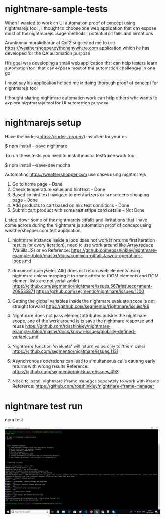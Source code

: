 # nightmare-sample-tests

When I wanted to work on UI automation proof of concept using nightmarejs tool , I thought to choose one web application that can expose most of the nightmarejs usage methods , potential pit falls and limitations 

Arunkumar muralidharan at Qxf2 suggested me to use https://weathershopper.pythonanywhere.com application which he has developed for the QA automation purpose 

His goal was developing a small web application that can help testers learn automation tool that can expose most of the automation challenges in one go 

I must say his application helped me in doing thorough proof of concept for nightmarejs tool 

I thought sharing nightmare automation work can help others who wants to explore nightmarejs tool for UI automation purpose   


# nightmarejs setup

Have the nodejs(https://nodejs.org/en/) installed for your os 

$ npm install --save nightmare

To run these tests you need to install mocha testframe work too

$ npm install --save-dev mocha 


Automating https://weathershopper.com use cases using nightmarejs

1. Go to home page - Done
2. Check temperature value and hint text - Done
3. Based on hint text navigate to moisturizers or sunscreens shopping page - Done
4. Add products to cart based on hint text conditions - Done
5. Submit cart product with some test stripe card details - Not Done

Listed down some of the nightmarejs pitfalls and limitations that I have come across during the Nightmare.js automation proof of concept using weathershopper.com test application  

1. nightmare instance inside a loop does not work(it returns first iteration results for every iteration),
need to use work around like Array.reduce (Vanilla JS) or vo
Reference: https://github.com/rosshinkley/nightmare-examples/blob/master/docs/common-pitfalls/async-operations-loops.md

2. document.queryselectAll() does not return web elements using nightmare unless mapping it to some attribute 
(DOM elements and DOM element lists are not serializable) 
https://github.com/segmentio/nightmare/issues/567#issuecomment-209533871
https://github.com/segmentio/nightmare/issues/1500

3. Getting the global variables inside the nightmare evaluate scope is not straight forward
https://github.com/segmentio/nightmare/issues/89

3. Nightmare does not pass element attributes outside the nightmare scope, one of the work around is to save the nightmare response and reuse 
https://github.com/rosshinkley/nightmare-examples/blob/master/docs/known-issues/globally-defined-variables.md

4. Nightmare function 'evaluate' will return value only to 'then' caller
https://github.com/segmentio/nightmare/issues/1131

4. Asynchronous operations can lead to simultaneous calls causing early returns with wrong results
Reference: https://github.com/segmentio/nightmare/issues/493

5. Need to install nightmare iframe manager separately to work with iframe
Reference: https://github.com/rosshinkley/nightmare-iframe-manager 


# nightmare test run

npm test

![ nightmare test run screenshot ](https://github.com/rajiqxf2/nightmare-automation-ui-testing/blob/master/images/nightmare-test-run.png)
